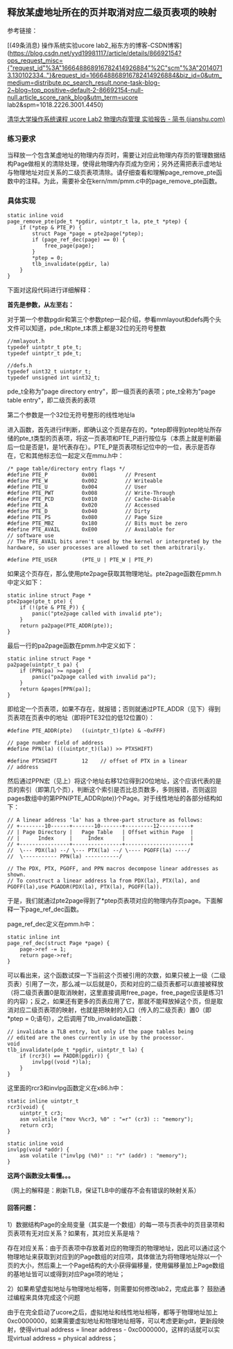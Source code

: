 ## 释放某虚地址所在的页并取消对应二级页表项的映射

参考链接：

[(49条消息) 操作系统实验ucore lab2_裕东方的博客-CSDN博客](https://blog.csdn.net/yyd19981117/article/details/86692154?ops_request_misc={"request_id"%3A"166648868916782414926884"%2C"scm"%3A"20140713.130102334.."}&request_id=166648868916782414926884&biz_id=0&utm_medium=distribute.pc_search_result.none-task-blog-2~blog~top_positive~default-2-86692154-null-null.article_score_rank_blog&utm_term=ucore lab2&spm=1018.2226.3001.4450)

[清华大学操作系统课程 ucore Lab2 物理内存管理 实验报告 - 简书 (jianshu.com)](https://www.jianshu.com/p/abbe81dfe016)

### 练习要求	

当释放一个包含某虚地址的物理内存页时，需要让对应此物理内存页的管理数据结构Page做相关的清除处理，使得此物理内存页成为空闲；另外还需把表示虚地址与物理地址对应关系的二级页表项清除。请仔细查看和理解page_remove_pte函数中的注释。为此，需要补全在kern/mm/pmm.c中的page_remove_pte函数。

### 具体实现

```
static inline void
page_remove_pte(pde_t *pgdir, uintptr_t la, pte_t *ptep) {
   	if (*ptep & PTE_P) {
        struct Page *page = pte2page(*ptep);
        if (page_ref_dec(page) == 0) {
            free_page(page);
        }
        *ptep = 0;
        tlb_invalidate(pgdir, la)
    }
}
```

下面对这段代码进行详细解释：

**首先是参数，从左至右：**

对于第一个参数pgdir和第三个参数ptep一起介绍，参看mmlayout和defs两个头文件可以知道，pde_t和pte_t本质上都是32位的无符号整数

```
//mmlayout.h
typedef uintptr_t pte_t;
typedef uintptr_t pde_t;

//defs.h
typedef uint32_t uintptr_t;
typedef unsigned int uint32_t;
```

pde_t全称为"page directory entry"，即一级页表的表项；pte_t全称为"page table entry"，即二级页表的表项

第二个参数是一个32位无符号整形的线性地址la

进入函数，首先进行if判断，即确认这个页是存在的，*ptep即得到ptep地址所存储的pte_t类型的页表项，将这一页表项和PTE_P进行按位与（本质上就是判断最后一位是否是1，是1代表存在）。PTE_P是页表项标记位中的一位，表示是否存在，它和其他标志位一起定义在mmu.h中：

```
/* page table/directory entry flags */
#define PTE_P           0x001         // Present
#define PTE_W           0x002         // Writeable
#define PTE_U           0x004         // User
#define PTE_PWT         0x008         // Write-Through
#define PTE_PCD         0x010         // Cache-Disable
#define PTE_A           0x020         // Accessed
#define PTE_D           0x040         // Dirty
#define PTE_PS          0x080         // Page Size
#define PTE_MBZ         0x180         // Bits must be zero
#define PTE_AVAIL       0xE00         // Available for                                             // software use
// The PTE_AVAIL bits aren't used by the kernel or interpreted by the hardware, so user processes are allowed to set them arbitrarily.

#define PTE_USER        (PTE_U | PTE_W | PTE_P)
```

如果这个页存在，那么使用pte2page获取其物理地址。pte2page函数在pmm.h中定义如下：

```
static inline struct Page *
pte2page(pte_t pte) {
    if (!(pte & PTE_P)) {
        panic("pte2page called with invalid pte");
    }
    return pa2page(PTE_ADDR(pte));
}
```

最后一行的pa2page函数在pmm.h中定义如下：

```
static inline struct Page *
pa2page(uintptr_t pa) {
    if (PPN(pa) >= npage) {
        panic("pa2page called with invalid pa");
    }
    return &pages[PPN(pa)];
}
```

即给定一个页表项，如果不存在，就报错；否则就通过PTE_ADDR（见下）得到页表项在页表中的地址（即将PTE32位的低12位置0）：

```
#define PTE_ADDR(pte)   ((uintptr_t)(pte) & ~0xFFF)
```

```
// page number field of address
#define PPN(la) (((uintptr_t)(la)) >> PTXSHIFT)

#define PTXSHIFT        12    // offset of PTX in a linear                                 // address
```

然后通过PPN宏（见上）将这个地址右移12位得到20位地址，这个应该代表的是页的索引（即第几个页），判断这个索引是否比总页数多，多则报错，否则返回pages数组中的第PPN(PTE_ADDR(pte))个Page。对于线性地址的各部分结构如下：

```
// A linear address 'la' has a three-part structure as follows:
// +--------10------+-------10-------+---------12----------+
// | Page Directory |   Page Table   | Offset within Page  |
// |      Index     |     Index      |                     |
// +----------------+----------------+---------------------+
//  \--- PDX(la) --/ \--- PTX(la) --/ \---- PGOFF(la) ----/
//  \----------- PPN(la) -----------/

// The PDX, PTX, PGOFF, and PPN macros decompose linear addresses as shown.
// To construct a linear address la from PDX(la), PTX(la), and PGOFF(la),use PGADDR(PDX(la), PTX(la), PGOFF(la)).
```

于是，我们就通过pte2page得到了*ptep页表项对应的物理内存页page。下面解释一下page_ref_dec函数。

page_ref_dec定义在pmm.h中：

```
static inline int
page_ref_dec(struct Page *page) {
    page->ref -= 1;
    return page->ref;
}
```

可以看出来，这个函数试探一下当前这个页被引用的次数，如果只被上一级（二级页表）引用了一次，那么减一以后就是0，页和对应的二级页表都可以直接被释放（将二级页表置0是取消映射，这里直接调用free_page，free_page应该是练习1的内容）；反之，如果还有更多的页表应用了它，那就不能释放掉这个页，但是取消对应二级页表项的映射，也就是把映射的入口（传入的二级页表）置0（即*ptep = 0;语句），之后调用了tlb_invalidate函数：

```
// invalidate a TLB entry, but only if the page tables being
// edited are the ones currently in use by the processor.
void
tlb_invalidate(pde_t *pgdir, uintptr_t la) {
    if (rcr3() == PADDR(pgdir)) {
        invlpg((void *)la);
    }
}
```

这里面的rcr3和invlpg函数定义在x86.h中：

```
static inline uintptr_t
rcr3(void) {
    uintptr_t cr3;
    asm volatile ("mov %%cr3, %0" : "=r" (cr3) :: "memory");
    return cr3;
}

static inline void
invlpg(void *addr) {
    asm volatile ("invlpg (%0)" :: "r" (addr) : "memory");
}
```

**这两个函数没太看懂。。。**

（网上的解释是：刷新TLB，保证TLB中的缓存不会有错误的映射关系）



#### 回答问题：

1）数据结构Page的全局变量（其实是一个数组）的每一项与页表中的页目录项和页表项有无对应关系？如果有，其对应关系是啥？

存在对应关系：由于页表项中存放着对应的物理页的物理地址，因此可以通过这个物理地址来获取到对应到的Page数组的对应项，具体做法为将物理地址除以一个页的大小，然后乘上一个Page结构的大小获得偏移量，使用偏移量加上Page数组的基地址皆可以或得到对应Page项的地址；

2）如果希望虚拟地址与物理地址相等，则需要如何修改lab2，完成此事？ 鼓励通过编程来具体完成这个问题

由于在完全启动了ucore之后，虚拟地址和线性地址相等，都等于物理地址加上0xc0000000，如果需要虚拟地址和物理地址相等，可以考虑更新gdt，更新段映射，使得virtual address = linear address - 0xc0000000，这样的话就可以实现virtual address = physical address；

